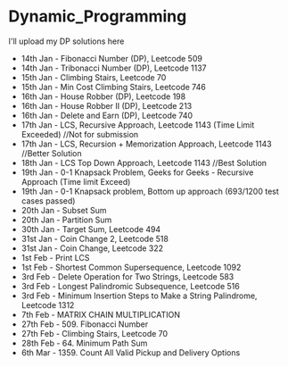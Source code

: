 # Dynamic_Programming

I'll upload my DP solutions here

- 14th Jan - Fibonacci Number (DP), Leetcode 509
- 14th Jan - Tribonacci Number (DP), Leetcode 1137
- 15th Jan - Climbing Stairs, Leetcode 70
- 15th Jan - Min Cost Climbing Stairs, Leetcode 746
- 16th Jan - House Robber (DP), Leetcode 198
- 16th Jan - House Robber II (DP), Leetcode 213
- 16th Jan - Delete and Earn (DP), Leetcode 740
- 17th Jan - LCS, Recursive Approach, Leetcode 1143 (Time Limit Exceeded) //Not for submission
- 17th Jan - LCS, Recursion + Memorization Approach, Leetcode 1143 //Better Solution
- 18th Jan - LCS Top Down Approach, Leetcode 1143 //Best Solution
- 19th Jan - 0-1 Knapsack Problem, Geeks for Geeks - Recursive Approach (Time limit Exceed)
- 19th Jan - 0-1 Knapsack problem, Bottom up approach (693/1200 test cases passed)
- 20th Jan - Subset Sum
- 20th Jan - Partition Sum
- 30th Jan - Target Sum, Leetcode 494
- 31st Jan - Coin Change 2, Leetcode 518
- 31st Jan - Coin Change, Leetcode 322
- 1st Feb - Print LCS
- 1st Feb - Shortest Common Supersequence, Leetcode 1092
- 3rd Feb - Delete Operation for Two Strings, Leetcode 583
- 3rd Feb - Longest Palindromic Subsequence, Leetcode 516
- 3rd Feb - Minimum Insertion Steps to Make a String Palindrome, Leetcode 1312
- 7th Feb - MATRIX CHAIN MULTIPLICATION
- 27th Feb - 509. Fibonacci Number
- 27th Feb - Climbing Stairs, Leetcode 70
- 28th Feb - 64. Minimum Path Sum
- 6th Mar - 1359. Count All Valid Pickup and Delivery Options
